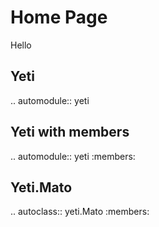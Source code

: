# Home Page
Hello

## Yeti

.. automodule:: yeti

## Yeti with members

.. automodule:: yeti
    :members:

## Yeti.Mato


.. autoclass:: yeti.Mato
    :members:

